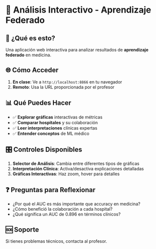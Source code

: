 # 🔬 Análisis Interactivo - Aprendizaje Federado

## 🎯 ¿Qué es esto?
Una aplicación web interactiva para analizar resultados de **aprendizaje federado** en medicina.

## 🌐 Cómo Acceder
1. **En clase**: Ve a `http://localhost:8866` en tu navegador
2. **Remoto**: Usa la URL proporcionada por el profesor

## 📊 Qué Puedes Hacer
- ✅ **Explorar gráficas** interactivas de métricas
- ✅ **Comparar hospitales** y su colaboración
- ✅ **Leer interpretaciones** clínicas expertas
- ✅ **Entender conceptos** de ML médico

## 🎛️ Controles Disponibles
1. **Selector de Análisis**: Cambia entre diferentes tipos de gráficas
2. **Interpretación Clínica**: Activa/desactiva explicaciones detalladas
3. **Gráficas Interactivas**: Haz zoom, hover para detalles

## ❓ Preguntas para Reflexionar
- ¿Por qué el AUC es más importante que accuracy en medicina?
- ¿Cómo benefició la colaboración a cada hospital?
- ¿Qué significa un AUC de 0.896 en términos clínicos?

## 🆘 Soporte
Si tienes problemas técnicos, contacta al profesor.
